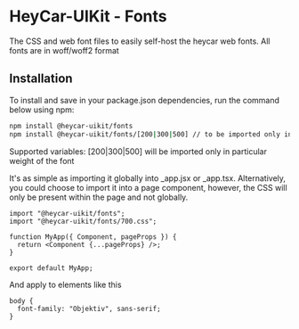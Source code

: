 # HeyCar-UIKit - Fonts

The CSS and web font files to easily self-host the heycar web fonts. All fonts are in woff/woff2 format

## Installation

To install and save in your package.json dependencies, run the command below using npm:

```bash
npm install @heycar-uikit/fonts
npm install @heycar-uikit/fonts/[200|300|500] // to be imported only in particular weight of the font
```

Supported variables: [200|300|500] will be imported only in particular weight of the font

It's as simple as importing it globally into \_app.jsx or \_app.tsx. Alternatively, you could choose to import it into a page component, however, the CSS will only be present within the page and not globally.

```
import "@heycar-uikit/fonts";
import "@heycar-uikit/fonts/700.css";

function MyApp({ Component, pageProps }) {
  return <Component {...pageProps} />;
}

export default MyApp;
```

And apply to elements like this

```
body {
  font-family: "Objektiv", sans-serif;
}
```
